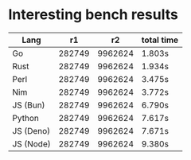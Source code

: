 # Interesting bench results

|    Lang   |   r1   |    r2   | total time |
|-----------|--------|---------|------------|
| Go        | 282749 | 9962624 |     1.803s |
| Rust      | 282749 | 9962624 |     1.934s |
| Perl      | 282749 | 9962624 |     3.475s |
| Nim       | 282749 | 9962624 |     3.772s |
| JS (Bun)  | 282749 | 9962624 |     6.790s |
| Python    | 282749 | 9962624 |     7.617s |
| JS (Deno) | 282749 | 9962624 |     7.671s |
| JS (Node) | 282749 | 9962624 |     9.380s |
